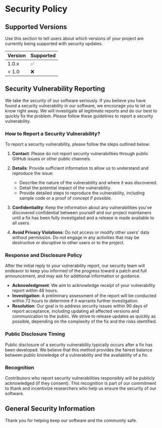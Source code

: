 # Security Policy

## Supported Versions

Use this section to tell users about which versions of your project are currently being supported with security updates.

| Version | Supported          |
| ------- | ------------------ |
| 1.0.x   | :white_check_mark: |
| < 1.0   | :x:                |

## Security Vulnerability Reporting

We take the security of our software seriously. If you believe you have found a security vulnerability in our software, we encourage you to let us know right away. We will investigate all legitimate reports and do our best to quickly fix the problem. Please follow these guidelines to report a security vulnerability.

### How to Report a Security Vulnerability?

To report a security vulnerability, please follow the steps outlined below:

1. **Contact**: Please do not report security vulnerabilities through public GitHub issues or other public channels.

2. **Details**: Provide sufficient information to allow us to understand and reproduce the issue:
   - Describe the nature of the vulnerability and where it was discovered.
   - Detail the potential impact of the vulnerability.
   - Provide detailed steps to reproduce the vulnerability, including sample code or a proof of concept if possible.

3. **Confidentiality**: Keep the information about any vulnerabilities you've discovered confidential between yourself and our project maintainers until a fix has been fully investigated and a release is made available to all users.

4. **Avoid Privacy Violations**: Do not access or modify other users' data without permission. Do not engage in any activities that may be destructive or disruptive to other users or to the project.

### Response and Disclosure Policy

After the initial reply to your vulnerability report, our security team will endeavor to keep you informed of the progress toward a patch and full announcement, and may ask for additional information or guidance.

- **Acknowledgment**: We aim to acknowledge receipt of your vulnerability report within 48 hours.
- **Investigation**: A preliminary assessment of the report will be conducted within 72 hours to determine if it warrants further investigation.
- **Resolution**: Our goal is to address security issues within 90 days of report acceptance, including updating all affected versions and communication to the public. We strive to release updates as quickly as possible, depending on the complexity of the fix and the risks identified.

### Public Disclosure Timing

Public disclosure of a security vulnerability typically occurs after a fix has been developed. We believe that this method provides the fairest balance between public knowledge of a vulnerability and the availability of a fix.

### Recognition

Contributors who report security vulnerabilities responsibly will be publicly acknowledged (if they consent). This recognition is part of our commitment to thank and incentivize researchers who help us ensure the security of our software.

## General Security Information


Thank you for helping keep our software and the community safe.
